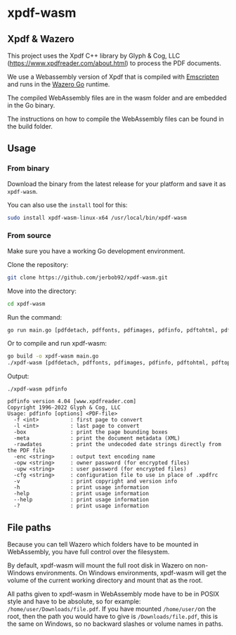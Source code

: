 # xpdf-wasm

## Xpdf & Wazero

This project uses the Xpdf C++ library by Glyph & Cog, LLC (https://www.xpdfreader.com/about.html) to process the PDF
documents.

We use a Webassembly version of Xpdf that is compiled with [Emscripten](https://emscripten.org/) and runs in the [Wazero Go](https://github.com/tetratelabs/wazero) runtime.

The compiled WebAssembly files are in the wasm folder and are embedded in the Go binary.

The instructions on how to compile the WebAssembly files can be found in the build folder.

## Usage

### From binary

Download the binary from the latest release for your platform and save it as `xpdf-wasm`.

You can also use the `install` tool for this:

```bash
sudo install xpdf-wasm-linux-x64 /usr/local/bin/xpdf-wasm
```

### From source

Make sure you have a working Go development environment.

Clone the repository:

```bash
git clone https://github.com/jerbob92/xpdf-wasm.git
```

Move into the directory:

```bash
cd xpdf-wasm
```

Run the command:

```bash
go run main.go [pdfdetach, pdffonts, pdfimages, pdfinfo, pdftohtml, pdftopng, pdftoppm, pdftops, pdftotext] [arguments]
```

Or to compile and run xpdf-wasm:

```bash
go build -o xpdf-wasm main.go
./xpdf-wasm [pdfdetach, pdffonts, pdfimages, pdfinfo, pdftohtml, pdftopng, pdftoppm, pdftops, pdftotext] [arguments]
```

Output:

`./xpdf-wasm pdfinfo`

```text
pdfinfo version 4.04 [www.xpdfreader.com]
Copyright 1996-2022 Glyph & Cog, LLC
Usage: pdfinfo [options] <PDF-file>
  -f <int>          : first page to convert
  -l <int>          : last page to convert
  -box              : print the page bounding boxes
  -meta             : print the document metadata (XML)
  -rawdates         : print the undecoded date strings directly from the PDF file
  -enc <string>     : output text encoding name
  -opw <string>     : owner password (for encrypted files)
  -upw <string>     : user password (for encrypted files)
  -cfg <string>     : configuration file to use in place of .xpdfrc
  -v                : print copyright and version info
  -h                : print usage information
  -help             : print usage information
  --help            : print usage information
  -?                : print usage information
```

## File paths

Because you can tell Wazero which folders have to be mounted in WebAssembly, you have full control over the filesystem.

By default, xpdf-wasm will mount the full root disk in Wazero on non-Windows environments.
On Windows environments, xpdf-wasm will get the volume of the current working directory and mount that as the root.

All paths given to xpdf-wasm in WebAssembly mode have to be in POSIX style and have to be absolute, so for
example: `/home/user/Downloads/file.pdf`. If you have mounted `/home/user/`on the root, then the path you would have to
give is `/Downloads/file.pdf`, this is the same on Windows, so no backward slashes or volume names in paths.
